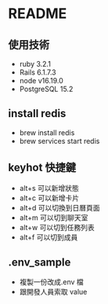 # README

## 使用技術

- ruby 3.2.1
- Rails 6.1.7.3
- node v16.19.0
- PostgreSQL 15.2

## install redis

- brew install redis
- brew services start redis

## keyhot 快捷鍵

- alt+s 可以新增狀態
- alt+c 可以新增卡片
- alt+d 可以切換到日曆頁面
- alt+m 可以切到聊天室
- alt+w 可以切到任務列表
- alt+f 可以切到成員

## .env_sample

- 複製一份改成.env 檔
- 跟開發人員索取 value
